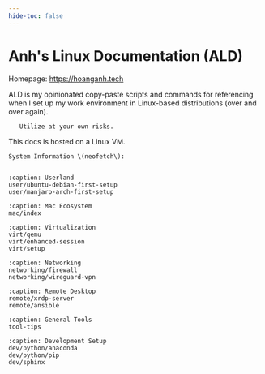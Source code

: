 ```yaml
---
hide-toc: false
---
```


# Anh's Linux Documentation \(ALD\)

Homepage: <https://hoanganh.tech>

ALD is my opinionated copy-paste scripts and commands for referencing when I set up my work environment in Linux-based distributions (over and over again).

```{warning}
   Utilize at your own risks.
```

This docs is hosted on a Linux VM.

```{note}
System Information \(neofetch\):
```

```{include} ./host-info.md

```

```{toctree}
:caption: Userland
user/ubuntu-debian-first-setup
user/manjaro-arch-first-setup
```

```{toctree}
:caption: Mac Ecosystem
mac/index
```

```{toctree}
:caption: Virtualization
virt/qemu
virt/enhanced-session
virt/setup
```

```{toctree}
:caption: Networking
networking/firewall
networking/wireguard-vpn
```

```{toctree}
:caption: Remote Desktop
remote/xrdp-server
remote/ansible
```

```{toctree}
:caption: General Tools
tool-tips
```

```{toctree}
:caption: Development Setup
dev/python/anaconda
dev/python/pip
dev/sphinx
```
